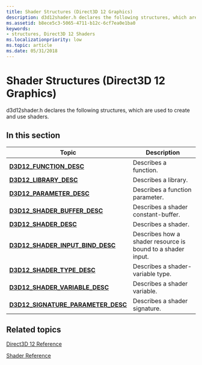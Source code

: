 ```yaml
---
title: Shader Structures (Direct3D 12 Graphics)
description: d3d12shader.h declares the following structures, which are used to create and use shaders.
ms.assetid: b8ece5c3-5065-4711-b12c-6cf7ea0e1ba0
keywords:
- structures, Direct3D 12 Shaders
ms.localizationpriority: low
ms.topic: article
ms.date: 05/31/2018
---
```


# Shader Structures (Direct3D 12 Graphics)

d3d12shader.h declares the following structures, which are used to create and use shaders.

## In this section



| Topic                                                                                  | Description                                                             |
|----------------------------------------------------------------------------------------|-------------------------------------------------------------------------|
| [**D3D12\_FUNCTION\_DESC**](/windows/desktop/api/d3d12shader/ns-d3d12shader-d3d12_function_desc)<br/>                        | Describes a function. <br/>                                       |
| [**D3D12\_LIBRARY\_DESC**](/windows/desktop/api/d3d12shader/ns-d3d12shader-d3d12_library_desc)<br/>                          | Describes a library. <br/>                                        |
| [**D3D12\_PARAMETER\_DESC**](/windows/desktop/api/d3d12shader/ns-d3d12shader-d3d12_parameter_desc)<br/>                      | Describes a function parameter. <br/>                             |
| [**D3D12\_SHADER\_BUFFER\_DESC**](/windows/desktop/api/d3d12shader/ns-d3d12shader-d3d12_shader_buffer_desc)<br/>             | Describes a shader constant-buffer. <br/>                         |
| [**D3D12\_SHADER\_DESC**](/windows/desktop/api/d3d12shader/ns-d3d12shader-d3d12_shader_desc)<br/>                            | Describes a shader. <br/>                                         |
| [**D3D12\_SHADER\_INPUT\_BIND\_DESC**](/windows/desktop/api/d3d12shader/ns-d3d12shader-d3d12_shader_input_bind_desc)<br/>    | Describes how a shader resource is bound to a shader input. <br/> |
| [**D3D12\_SHADER\_TYPE\_DESC**](/windows/desktop/api/d3d12shader/ns-d3d12shader-d3d12_shader_type_desc)<br/>                 | Describes a shader-variable type. <br/>                           |
| [**D3D12\_SHADER\_VARIABLE\_DESC**](/windows/desktop/api/d3d12shader/ns-d3d12shader-d3d12_shader_variable_desc)<br/>         | Describes a shader variable. <br/>                                |
| [**D3D12\_SIGNATURE\_PARAMETER\_DESC**](/windows/desktop/api/d3d12shader/ns-d3d12shader-d3d12_signature_parameter_desc)<br/> | Describes a shader signature. <br/>                               |



 

## Related topics

<dl> <dt>

[Direct3D 12 Reference](direct3d-12-reference.md)
</dt> <dt>

[Shader Reference](d3d12-graphics-reference-shader-reference.md)
</dt> </dl>

 

 






